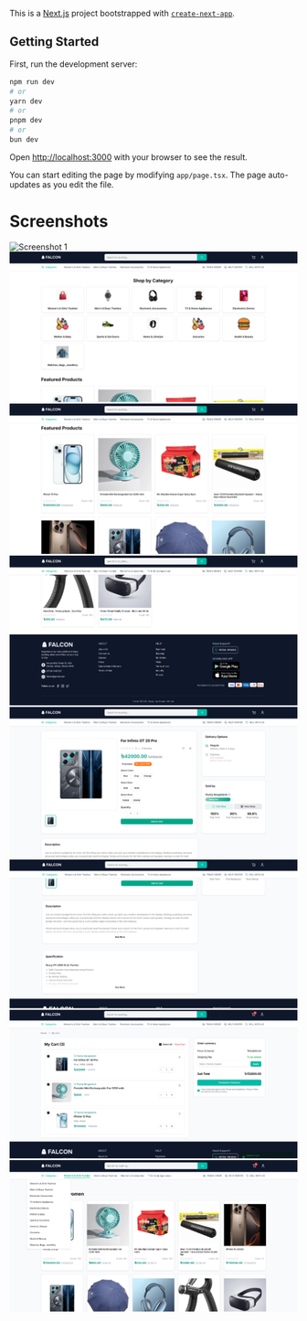 This is a [Next.js](https://nextjs.org) project bootstrapped with [`create-next-app`](https://nextjs.org/docs/app/api-reference/cli/create-next-app).

## Getting Started

First, run the development server:

```bash
npm run dev
# or
yarn dev
# or
pnpm dev
# or
bun dev
```

Open [http://localhost:3000](http://localhost:3000) with your browser to see the result.

You can start editing the page by modifying `app/page.tsx`. The page auto-updates as you edit the file.

# Screenshots

![Screenshot 1](screenshots/Screenshot_1.png)
![Screenshot 3](public/screenshots/Screenshot_3.png)
![Screenshot 5](public/screenshots/Screenshot_5.png)
![Screenshot 6](public/screenshots/Screenshot_6.png)
![Screenshot 7](public/screenshots/Screenshot_7.png)
![Screenshot 8](public/screenshots/Screenshot_8.png)
![Screenshot 9](public/screenshots/Screenshot_9.png)
![Screenshot 10](public/screenshots/Screenshot_10.png)
